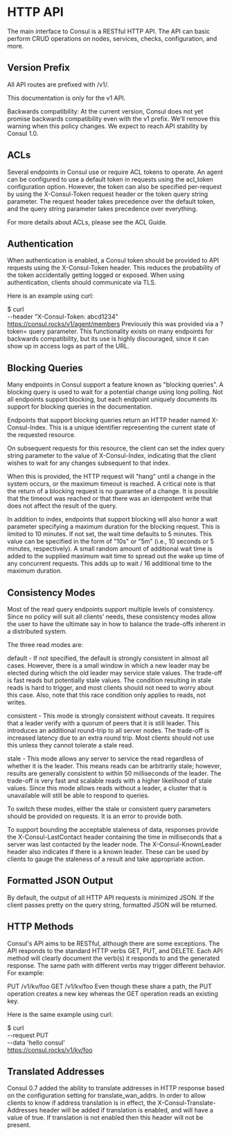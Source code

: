 
# HTTP API

The main interface to Consul is a RESTful HTTP API. The API can basic perform CRUD operations on nodes, services, checks, configuration, and more.

## Version Prefix
All API routes are prefixed with /v1/.

This documentation is only for the v1 API.

Backwards compatibility: At the current version, Consul does not yet promise backwards compatibility even with the v1 prefix. We'll remove this warning when this policy changes. We expect to reach API stability by Consul 1.0.

## ACLs
Several endpoints in Consul use or require ACL tokens to operate. An agent can be configured to use a default token in requests using the acl_token configuration option. However, the token can also be specified per-request by using the X-Consul-Token request header or the token query string parameter. The request header takes precedence over the default token, and the query string parameter takes precedence over everything.

For more details about ACLs, please see the ACL Guide.

## Authentication
When authentication is enabled, a Consul token should be provided to API requests using the X-Consul-Token header. This reduces the probability of the token accidentally getting logged or exposed. When using authentication, clients should communicate via TLS.

Here is an example using curl:

$ curl \
    --header "X-Consul-Token: abcd1234" \
    https://consul.rocks/v1/agent/members
Previously this was provided via a ?token= query parameter. This functionality exists on many endpoints for backwards compatibility, but its use is highly discouraged, since it can show up in access logs as part of the URL.

## Blocking Queries
Many endpoints in Consul support a feature known as "blocking queries". A blocking query is used to wait for a potential change using long polling. Not all endpoints support blocking, but each endpoint uniquely documents its support for blocking queries in the documentation.

Endpoints that support blocking queries return an HTTP header named X-Consul-Index. This is a unique identifier representing the current state of the requested resource.

On subsequent requests for this resource, the client can set the index query string parameter to the value of X-Consul-Index, indicating that the client wishes to wait for any changes subsequent to that index.

When this is provided, the HTTP request will "hang" until a change in the system occurs, or the maximum timeout is reached. A critical note is that the return of a blocking request is no guarantee of a change. It is possible that the timeout was reached or that there was an idempotent write that does not affect the result of the query.

In addition to index, endpoints that support blocking will also honor a wait parameter specifying a maximum duration for the blocking request. This is limited to 10 minutes. If not set, the wait time defaults to 5 minutes. This value can be specified in the form of "10s" or "5m" (i.e., 10 seconds or 5 minutes, respectively). A small random amount of additional wait time is added to the supplied maximum wait time to spread out the wake up time of any concurrent requests. This adds up to wait / 16 additional time to the maximum duration.

## Consistency Modes
Most of the read query endpoints support multiple levels of consistency. Since no policy will suit all clients' needs, these consistency modes allow the user to have the ultimate say in how to balance the trade-offs inherent in a distributed system.

The three read modes are:

default - If not specified, the default is strongly consistent in almost all cases. However, there is a small window in which a new leader may be elected during which the old leader may service stale values. The trade-off is fast reads but potentially stale values. The condition resulting in stale reads is hard to trigger, and most clients should not need to worry about this case. Also, note that this race condition only applies to reads, not writes.

consistent - This mode is strongly consistent without caveats. It requires that a leader verify with a quorum of peers that it is still leader. This introduces an additional round-trip to all server nodes. The trade-off is increased latency due to an extra round trip. Most clients should not use this unless they cannot tolerate a stale read.

stale - This mode allows any server to service the read regardless of whether it is the leader. This means reads can be arbitrarily stale; however, results are generally consistent to within 50 milliseconds of the leader. The trade-off is very fast and scalable reads with a higher likelihood of stale values. Since this mode allows reads without a leader, a cluster that is unavailable will still be able to respond to queries.

To switch these modes, either the stale or consistent query parameters should be provided on requests. It is an error to provide both.

To support bounding the acceptable staleness of data, responses provide the X-Consul-LastContact header containing the time in milliseconds that a server was last contacted by the leader node. The X-Consul-KnownLeader header also indicates if there is a known leader. These can be used by clients to gauge the staleness of a result and take appropriate action.

## Formatted JSON Output
By default, the output of all HTTP API requests is minimized JSON. If the client passes pretty on the query string, formatted JSON will be returned.

## HTTP Methods
Consul's API aims to be RESTful, although there are some exceptions. The API responds to the standard HTTP verbs GET, PUT, and DELETE. Each API method will clearly document the verb(s) it responds to and the generated response. The same path with different verbs may trigger different behavior. For example:

PUT /v1/kv/foo
GET /v1/kv/foo
Even though these share a path, the PUT operation creates a new key whereas the GET operation reads an existing key.

Here is the same example using curl:

$ curl \
    --request PUT \
    --data 'hello consul' \
    https://consul.rocks/v1/kv/foo
## Translated Addresses
Consul 0.7 added the ability to translate addresses in HTTP response based on the configuration setting for translate_wan_addrs. In order to allow clients to know if address translation is in effect, the X-Consul-Translate-Addresses header will be added if translation is enabled, and will have a value of true. If translation is not enabled then this header will not be present.